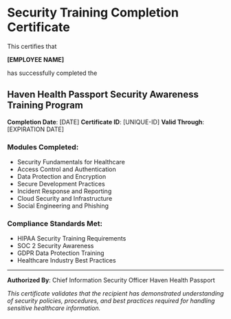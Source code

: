 # Security Training Completion Certificate

This certifies that

**[EMPLOYEE NAME]**

has successfully completed the

## Haven Health Passport Security Awareness Training Program

**Completion Date**: [DATE]
**Certificate ID**: [UNIQUE-ID]
**Valid Through**: [EXPIRATION DATE]

### Modules Completed:
- Security Fundamentals for Healthcare
- Access Control and Authentication
- Data Protection and Encryption
- Secure Development Practices
- Incident Response and Reporting
- Cloud Security and Infrastructure
- Social Engineering and Phishing

### Compliance Standards Met:
- HIPAA Security Training Requirements
- SOC 2 Security Awareness
- GDPR Data Protection Training
- Healthcare Industry Best Practices

---

**Authorized By**:
Chief Information Security Officer
Haven Health Passport

*This certificate validates that the recipient has demonstrated understanding of security policies, procedures, and best practices required for handling sensitive healthcare information.*
